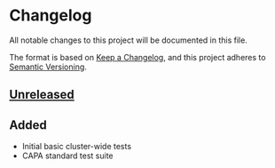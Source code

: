 # Changelog

All notable changes to this project will be documented in this file.

The format is based on [Keep a Changelog](https://keepachangelog.com/en/1.0.0/),
and this project adheres to [Semantic Versioning](https://semver.org/spec/v2.0.0.html).

## [Unreleased]

## Added

- Initial basic cluster-wide tests
- CAPA standard test suite

[Unreleased]: https://github.com/giantswarm/management-cluster-test-suites/tree/main
